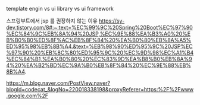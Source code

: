 template engin vs ui library vs ui framework

스프링부트에서 jsp 를 권장하지 않는 이유
https://sy-dev.tistory.com/8#:~:text=%EC%99%9C%20Spring%20Boot%EC%97%90%EC%84%9C%EB%8A%94%20JSP,%EC%9E%88%EA%B3%A0%20%EB%B0%B0%ED%8F%AC%EB%8F%84%20%EA%B0%80%EB%8A%A5%ED%95%98%EB%8B%A4.&text=%EB%98%90%ED%95%9C%20JSP%EC%97%90%20%EB%8C%80%ED%95%9C%20%EC%9D%98%EC%A1%B4%EC%84%B1,%EA%B0%80%20%EC%83%9D%EA%B8%B0%EB%8A%94%20%EA%B2%BD%EC%9A%B0%EB%8F%84%20%EC%9E%88%EB%8B%A4.

https://m.blog.naver.com/PostView.naver?blogId=codecat_&logNo=220018338198&proxyReferer=https:%2F%2Fwww.google.com%2F




<!--stackedit_data:
eyJoaXN0b3J5IjpbNTYxNTIyMTcxLDYzNDk2NzYyNF19
-->